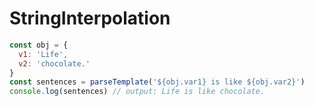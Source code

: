# StringInterpolation
```js
const obj = {
  v1: 'Life',
  v2: 'chocolate.'
}
const sentences = parseTemplate('${obj.var1} is like ${obj.var2}')
console.log(sentences) // output: Life is like chocolate.
```

